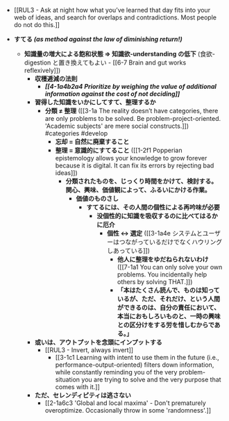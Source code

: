 - [[RUL3 - Ask at night how what you’ve learned that day fits into your web of ideas, and search for overlaps and contradictions. Most people do not do this.]]

- **すてる _(as method against the law of diminishing return!)_**
    - **知識量の増大による飽和状態 ⇒ 知識欲-understanding の低下** (食欲-digestion と置き換えてもよい - [[6-7 Brain and gut works reflexively]])
        - **収穫逓減の法則**
	        - ***[[4-1a4b2a4 Prioritize by weighing the value of additional information against the cost of not deciding]]***
        - **習得した知識をいかにしてすて、整理するか**
            - **分類 ≠ 整理** ([[3-1a The reality doesn’t have categories, there are only problems to be solved. Be problem-project-oriented. 'Academic subjects' are mere social constructs.]]) #categories #develop 
                - **忘却 = 自然に廃棄すること**
                - **整理 = 意識的にすてること** ([[1-2f1 Popperian epistemology allows your knowledge to grow forever because it is digital. It can fix its errors by rejecting bad ideas]])
                    - **分類されたものを、じっくり時間をかけて、検討する。関心、興味、価値観によって、ふるいにかける作業。**
                        - **価値のものさし**
                            - **すてるには、その人間の個性による再吟味が必要**
                                - **没個性的に知識を吸収するのに比べてはるかに厄介**
                                    - **個性 ↔ 選定** ([[3-1a4e システムとユーザーはつながっているだけでなくハウリングしあっている]])
                                        - **他人に整理をゆだねられないわけ** ([[7-1a1 You can only solve your own problems. You incidentally help others by solving THAT.]])
                                        - **「本はたくさん読んで、ものは知っているが、ただ、それだけ、という人間ができるのは、自分の責任において、本当におもしろいものと、一時の興味との区分けをする労を惜しむからである。」**
		- **或いは、アウトプットを念頭にインプットする**
			- [[RUL3 - Invert, always invert]]
				- [[3-1c1 Learning with intent to use them in the future (i.e., performance-output-oriented) filters down information, while constantly reminding you of the very problem-situation you are trying to solve and the very purpose that comes with it.]]
		- **ただ、セレンディピティは逃さない**
			- [[2-1a6c3 'Global and local maxima' - Don't prematurely overoptimize. Occasionally throw in some 'randomness'.]]